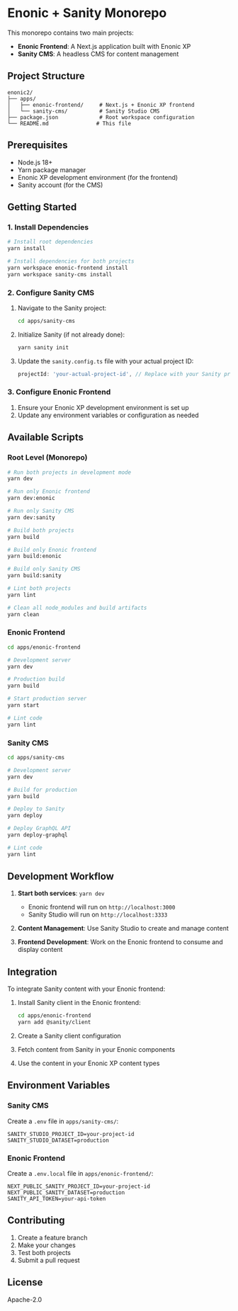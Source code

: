 # Enonic + Sanity Monorepo

This monorepo contains two main projects:
- **Enonic Frontend**: A Next.js application built with Enonic XP
- **Sanity CMS**: A headless CMS for content management

## Project Structure

```
enonic2/
├── apps/
│   ├── enonic-frontend/     # Next.js + Enonic XP frontend
│   └── sanity-cms/          # Sanity Studio CMS
├── package.json             # Root workspace configuration
└── README.md               # This file
```

## Prerequisites

- Node.js 18+ 
- Yarn package manager
- Enonic XP development environment (for the frontend)
- Sanity account (for the CMS)

## Getting Started

### 1. Install Dependencies

```bash
# Install root dependencies
yarn install

# Install dependencies for both projects
yarn workspace enonic-frontend install
yarn workspace sanity-cms install
```

### 2. Configure Sanity CMS

1. Navigate to the Sanity project:
   ```bash
   cd apps/sanity-cms
   ```

2. Initialize Sanity (if not already done):
   ```bash
   yarn sanity init
   ```

3. Update the `sanity.config.ts` file with your actual project ID:
   ```typescript
   projectId: 'your-actual-project-id', // Replace with your Sanity project ID
   ```

### 3. Configure Enonic Frontend

1. Ensure your Enonic XP development environment is set up
2. Update any environment variables or configuration as needed

## Available Scripts

### Root Level (Monorepo)

```bash
# Run both projects in development mode
yarn dev

# Run only Enonic frontend
yarn dev:enonic

# Run only Sanity CMS
yarn dev:sanity

# Build both projects
yarn build

# Build only Enonic frontend
yarn build:enonic

# Build only Sanity CMS
yarn build:sanity

# Lint both projects
yarn lint

# Clean all node_modules and build artifacts
yarn clean
```

### Enonic Frontend

```bash
cd apps/enonic-frontend

# Development server
yarn dev

# Production build
yarn build

# Start production server
yarn start

# Lint code
yarn lint
```

### Sanity CMS

```bash
cd apps/sanity-cms

# Development server
yarn dev

# Build for production
yarn build

# Deploy to Sanity
yarn deploy

# Deploy GraphQL API
yarn deploy-graphql

# Lint code
yarn lint
```

## Development Workflow

1. **Start both services**: `yarn dev`
   - Enonic frontend will run on `http://localhost:3000`
   - Sanity Studio will run on `http://localhost:3333`

2. **Content Management**: Use Sanity Studio to create and manage content

3. **Frontend Development**: Work on the Enonic frontend to consume and display content

## Integration

To integrate Sanity content with your Enonic frontend:

1. Install Sanity client in the Enonic frontend:
   ```bash
   cd apps/enonic-frontend
   yarn add @sanity/client
   ```

2. Create a Sanity client configuration
3. Fetch content from Sanity in your Enonic components
4. Use the content in your Enonic XP content types

## Environment Variables

### Sanity CMS
Create a `.env` file in `apps/sanity-cms/`:
```
SANITY_STUDIO_PROJECT_ID=your-project-id
SANITY_STUDIO_DATASET=production
```

### Enonic Frontend
Create a `.env.local` file in `apps/enonic-frontend/`:
```
NEXT_PUBLIC_SANITY_PROJECT_ID=your-project-id
NEXT_PUBLIC_SANITY_DATASET=production
SANITY_API_TOKEN=your-api-token
```

## Contributing

1. Create a feature branch
2. Make your changes
3. Test both projects
4. Submit a pull request

## License

Apache-2.0
